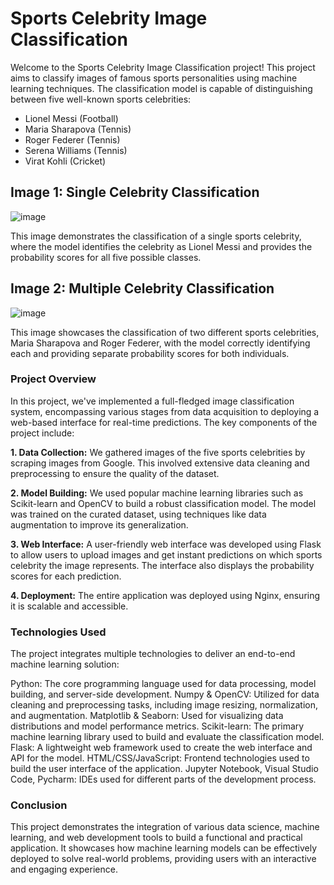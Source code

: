 # Sports Celebrity Image Classification

Welcome to the Sports Celebrity Image Classification project! This project aims to classify images of famous sports personalities using machine learning techniques. The classification model is capable of distinguishing between five well-known sports celebrities:

* Lionel Messi (Football)
* Maria Sharapova (Tennis)
* Roger Federer (Tennis)
* Serena Williams (Tennis)
* Virat Kohli (Cricket)

## Image 1: Single Celebrity Classification
![image](https://github.com/user-attachments/assets/460955ec-7783-45b6-a480-5336b510be8f)

This image demonstrates the classification of a single sports celebrity, where the model identifies the celebrity as Lionel Messi and provides the probability scores for all five possible classes.

## Image 2: Multiple Celebrity Classification
![image](https://github.com/user-attachments/assets/5aeb313d-fd7b-4117-bd61-bf589467ffa6)

This image showcases the classification of two different sports celebrities, Maria Sharapova and Roger Federer, with the model correctly identifying each and providing separate probability scores for both individuals.


### Project Overview
In this project, we've implemented a full-fledged image classification system, encompassing various stages from data acquisition to deploying a web-based interface for real-time predictions. The key components of the project include:

**1. Data Collection:** We gathered images of the five sports celebrities by scraping images from Google. This involved extensive data cleaning and preprocessing to ensure the quality of the dataset.

**2. Model Building:** We used popular machine learning libraries such as Scikit-learn and OpenCV to build a robust classification model. The model was trained on the curated dataset, using techniques like data augmentation to improve its generalization.

**3. Web Interface:** A user-friendly web interface was developed using Flask to allow users to upload images and get instant predictions on which sports celebrity the image represents. The interface also displays the probability scores for each prediction.

**4. Deployment:** The entire application was deployed using Nginx, ensuring it is scalable and accessible.

### Technologies Used
The project integrates multiple technologies to deliver an end-to-end machine learning solution:

Python: The core programming language used for data processing, model building, and server-side development.
Numpy & OpenCV: Utilized for data cleaning and preprocessing tasks, including image resizing, normalization, and augmentation.
Matplotlib & Seaborn: Used for visualizing data distributions and model performance metrics.
Scikit-learn: The primary machine learning library used to build and evaluate the classification model.
Flask: A lightweight web framework used to create the web interface and API for the model.
HTML/CSS/JavaScript: Frontend technologies used to build the user interface of the application.
Jupyter Notebook, Visual Studio Code, Pycharm: IDEs used for different parts of the development process.




### Conclusion
This project demonstrates the integration of various data science, machine learning, and web development tools to build a functional and practical application. It showcases how machine learning models can be effectively deployed to solve real-world problems, providing users with an interactive and engaging experience.
